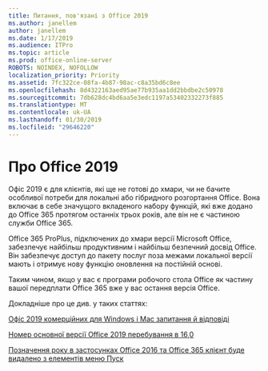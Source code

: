```yaml
---
title: Питання, пов'язані з Office 2019
ms.author: janellem
author: janellem
ms.date: 1/17/2019
ms.audience: ITPro
ms.topic: article
ms.prod: office-online-server
ROBOTS: NOINDEX, NOFOLLOW
localization_priority: Priority
ms.assetid: 7fc322ce-08fa-4b87-98ac-c8a35bd6c8ee
ms.openlocfilehash: 8d4322163aed95ae77b935aa1dd2bbdbe2c50978
ms.sourcegitcommit: 7db628dc4bd6aa5e3edc1197a53402332273f885
ms.translationtype: MT
ms.contentlocale: uk-UA
ms.lasthandoff: 01/30/2019
ms.locfileid: "29646220"
---
```

# <a name="about-office-2019"></a>Про Office 2019

Офіс 2019 є для клієнтів, які ще не готові до хмари, чи не бачите особливої потреби для локальні або гібридного розгортання Office. Вона включає в себе значущого вкладеного набору функцій, які вже додано до Office 365 протягом останніх трьох років, але він не є частиною служби Office 365.
  
Office 365 ProPlus, підключених до хмари версії Microsoft Office, забезпечує найбільш продуктивним і найбільш безпечний досвід Office. Він забезпечує доступ до пакету послуг поза межами локальної версії мають і отримує нову функцію оновлення на постійній основі.
  
Таким чином, якщо у вас є програми робочого стола Office як частину вашої передплати Office 365 вже у вас остання версія Office.
  
Докладніше про це див. у таких статтях:
  
[Офіс 2019 комерційних для Windows і Mac запитання й відповіді](https://support.microsoft.com/help/4133312)
  
[Номер основної версії Office 2019 перебування в 16,0](https://docs.microsoft.com/deployoffice/office2019/overview)
  
[Позначення року в застосунках Office 2016 та Office 365 клієнт буде видалено з елементів меню Пуск](https://support.office.com/article/8fe5e052-76d2-49de-af30-2e84ed3da907?wt.mc_id=Alchemy_ClientDIA)
  

